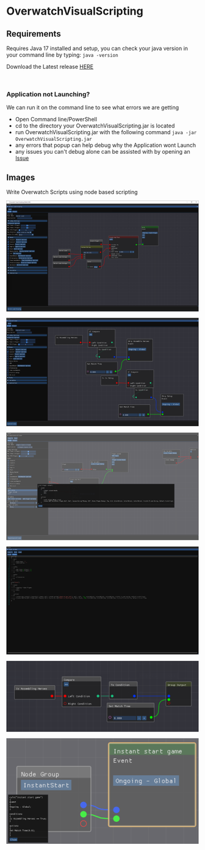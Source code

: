 # OverwatchVisualScripting

## Requirements
Requires Java 17 installed and setup, you can check your java version in your command line by typing: `java -version`

Download the Latest release [HERE](https://github.com/blockout22/OverwatchVisualScripting/releases/latest)

<br>

### Application not Launching?
We can run it on the command line to see what errors we are getting

* Open Command line/PowerShell
* cd to the directory your OverwatchVisualScripting.jar is located
* run OverwatchVisualScripting.jar with the following command `java -jar OverwatchVisualScripting.jar`
* any errors that popup can help debug why the Application wont Launch
* any issues you can't debug alone can be assisted with by opening an [Issue](https://github.com/blockout22/OverwatchVisualScripting/issues)

## Images

 Write Overwatch Scripts using node based scripting

![img](Images/img7.png)

![img](Images/img6.png)
 
![img](Images/img4.png)

![img](Images/img2.png)

![img](Images/GroupGraph.png)

![img](Images/GroupNode.png)
